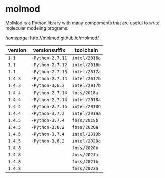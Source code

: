 # molmod

MolMod is a Python library with many compoments that are useful to write molecular modeling programs.

*homepage*: <http://molmod.github.io/molmod/>

version | versionsuffix | toolchain
--------|---------------|----------
``1.1`` | ``-Python-2.7.11`` | ``intel/2016a``
``1.1`` | ``-Python-2.7.12`` | ``intel/2016b``
``1.1`` | ``-Python-2.7.13`` | ``intel/2017a``
``1.4.3`` | ``-Python-2.7.14`` | ``intel/2017b``
``1.4.3`` | ``-Python-3.6.3`` | ``intel/2017b``
``1.4.4`` | ``-Python-2.7.14`` | ``foss/2018a``
``1.4.4`` | ``-Python-2.7.14`` | ``intel/2018a``
``1.4.4`` | ``-Python-2.7.15`` | ``intel/2018b``
``1.4.4`` | ``-Python-3.7.2`` | ``intel/2019a``
``1.4.5`` | ``-Python-3.7.4`` | ``foss/2019b``
``1.4.5`` | ``-Python-3.8.2`` | ``foss/2020a``
``1.4.5`` | ``-Python-3.7.4`` | ``intel/2019b``
``1.4.5`` | ``-Python-3.8.2`` | ``intel/2020a``
``1.4.8`` |  | ``foss/2020b``
``1.4.8`` |  | ``foss/2021a``
``1.4.8`` |  | ``foss/2021b``
``1.4.8`` |  | ``foss/2023a``
